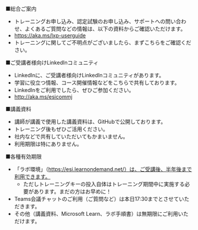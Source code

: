 ■総合ご案内

- トレーニングお申し込み、認定試験のお申し込み、サポートへの問い合わせ、よくあるご質問などの情報は、以下の資料からご確認いただけます。
- https://aka.ms/lxp-userguide
- トレーニングに関してご不明点がございましたら、まずこちらをご確認ください。

■ご受講者様向けLinkedInコミュニティ

- LinkedInに、ご受講者様向けLinkedInコミュニティがあります。
- 学習に役立つ情報、コース開催情報などをこちらで共有しております。
- LinkedInをご利用でしたら、ぜひご参加ください。
- http://aka.ms/esicommj

■講義資料

- 講師が講義で使用した講義資料は、GitHubで公開しております。
- トレーニング後もぜひご活用ください。
- 社内などで共有していただいてもかまいません。
- 利用期限は特にありません。

■各種有効期限

- 「ラボ環境」（https://esi.learnondemand.net/）は、ご受講後、半年後まで利用できます。
  - ただしトレーニングキーの投入自体はトレーニング期間中に実施する必要があります。まだの方はお早めに！
- Teams会議チャットのご利用（ご質問など）は本日17:30までとさせていただきます。
- その他（講義資料、Microsoft Learn、ラボ手順書）は無期限にご利用いただけます。
